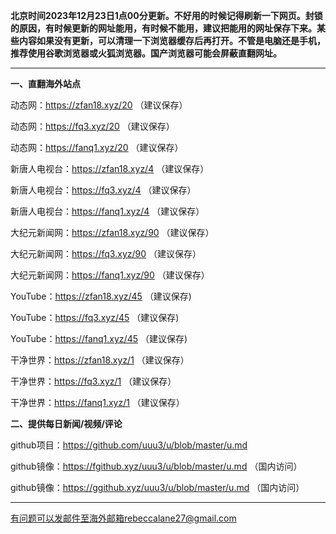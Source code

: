 **北京时间2023年12月23日1点00分更新。不好用的时候记得刷新一下网页。封锁的原因，有时候更新的网址能用，有时候不能用，建议把能用的网址保存下来。某些内容如果没有更新，可以清理一下浏览器缓存后再打开。不管是电脑还是手机，推荐使用谷歌浏览器或火狐浏览器。国产浏览器可能会屏蔽直翻网址。**

***

**一、直翻海外站点**

动态网：https://zfan18.xyz/20 （建议保存）

动态网：https://fq3.xyz/20 （建议保存）

动态网：https://fanq1.xyz/20 （建议保存）

新唐人电视台：https://zfan18.xyz/4 （建议保存）

新唐人电视台：https://fq3.xyz/4 （建议保存）

新唐人电视台：https://fanq1.xyz/4 （建议保存）

大纪元新闻网：https://zfan18.xyz/90 （建议保存）

大纪元新闻网：https://fq3.xyz/90 （建议保存）

大纪元新闻网：https://fanq1.xyz/90 （建议保存）

YouTube：https://zfan18.xyz/45 （建议保存)

YouTube：https://fq3.xyz/45 （建议保存)

YouTube：https://fanq1.xyz/45 （建议保存)

干净世界：https://zfan18.xyz/1 （建议保存）

干净世界：https://fq3.xyz/1 （建议保存）

干净世界：https://fanq1.xyz/1 （建议保存）


**二、提供每日新闻/视频/评论**

github项目：https://github.com/uuu3/u/blob/master/u.md

github镜像：https://fgithub.xyz/uuu3/u/blob/master/u.md （国内访问）

github镜像：https://ggithub.xyz/uuu3/u/blob/master/u.md （国内访问）

***


有问题可以发邮件至海外邮箱rebeccalane27@gmail.com

